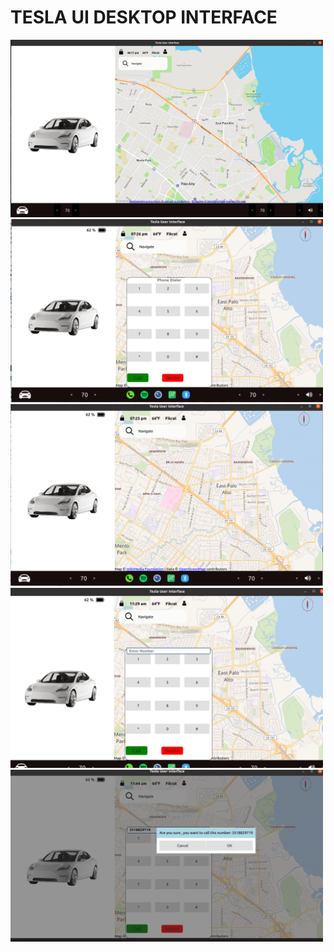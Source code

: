 # TESLA UI DESKTOP INTERFACE

<img src="tesla.jpg" width="500"/> <img src="tesla ui 2.png" width="500"/> 
<img src="tesla ui.png" width="500"/> <img src="dialer.png" width="500"/> 
<img src="call.png" width="500"/> 
